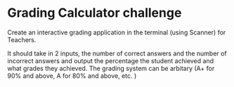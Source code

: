 # Grading Calculator challenge 

Create an interactive grading application in the terminal (using Scanner) for Teachers. 

It should take in 2 inputs, the number of correct answers and the number of incorrect answers and output the percentage the student achieved and what grades they achieved. 
The grading system can be arbitary (A+ for 90% and above, A for 80% and above, etc. )
